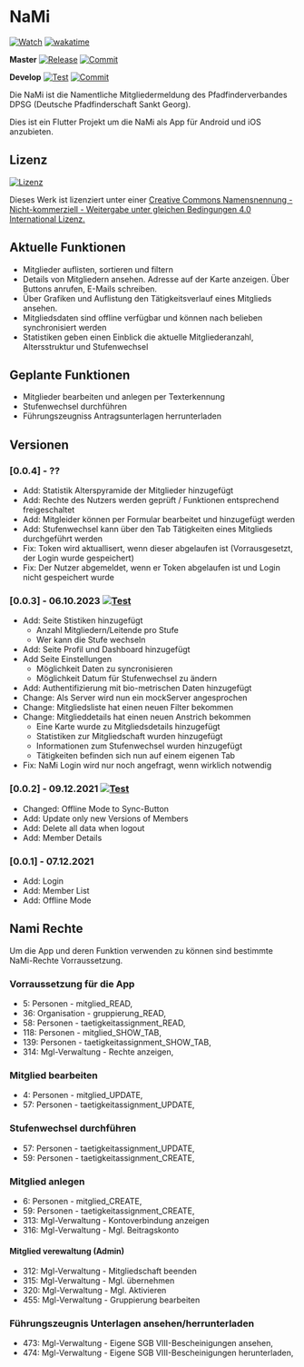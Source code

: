 # NaMi

[![Watch](https://img.shields.io/github/watchers/JanneckLange/dpsg-nami-app?label=Watch)](https://github.com/JanneckLange/dpsg-nami-app/subscription)
[![wakatime](https://wakatime.com/badge/user/f75702c6-6ecd-478f-a765-9c0a07c62d50/project/c30b8bfa-fe60-4da1-9a32-9c86bad66605.svg)](https://wakatime.com/badge/user/f75702c6-6ecd-478f-a765-9c0a07c62d50/project/c30b8bfa-fe60-4da1-9a32-9c86bad66605)

**Master**
[![Release](https://img.shields.io/github/v/release/janneckLange/dpsg-nami-app?display_name=tag&include_prereleases)](https://github.com/JanneckLange/dpsg-nami-app/releases)
[![Commit](https://shields.io/github/last-commit/JanneckLange/dpsg-nami-app/master)](https://github.com/JanneckLange/dpsg-nami-app/commits/master)

**Develop**
[![Test](https://github.com/JanneckLange/dpsg-nami-app/actions/workflows/flutter-test.yml/badge.svg)](https://github.com/JanneckLange/dpsg-nami-app/actions/workflows/flutter-test.yml)
[![Commit](https://shields.io/github/last-commit/JanneckLange/dpsg-nami-app/develop)](https://github.com/JanneckLange/dpsg-nami-app/commits/develop)

Die NaMi ist die Namentliche Mitgliedermeldung des Pfadfinderverbandes DPSG (Deutsche Pfadfinderschaft Sankt Georg).

Dies ist ein Flutter Projekt um die NaMi als App für Android und iOS anzubieten.

## Lizenz

[![Lizenz](https://licensebuttons.net/l/by-nc-sa/4.0/88x31.png)](https://licensebuttons.net/l/by-nc-sa/4.0/88x31.png)

Dieses Werk ist lizenziert unter einer [Creative Commons Namensnennung - Nicht-kommerziell - Weitergabe unter gleichen Bedingungen 4.0 International Lizenz.](http://creativecommons.org/licenses/by-nc-sa/4.0/)

## Aktuelle Funktionen

- Mitglieder auflisten, sortieren und filtern
- Details von Mitgliedern ansehen. Adresse auf der Karte anzeigen. Über Buttons anrufen, E-Mails schreiben.
- Über Grafiken und Auflistung den Tätigkeitsverlauf eines Mitglieds ansehen.
- Mitgliedsdaten sind offline verfügbar und können nach belieben synchronisiert werden
- Statistiken geben einen Einblick die aktuelle Mitgliederanzahl, Altersstruktur und Stufenwechsel

## Geplante Funktionen

- Mitglieder bearbeiten und anlegen per Texterkennung
- Stufenwechsel durchführen
- Führungszeugniss Antragsunterlagen herrunterladen

## Versionen

### [0.0.4] - ??
- Add: Statistik Alterspyramide der Mitglieder hinzugefügt
- Add: Rechte des Nutzers werden geprüft / Funktionen entsprechend freigeschaltet
- Add: Mitgleider können per Formular bearbeitet und hinzugefügt werden
- Add: Stufenwechsel kann über den Tab Tätigkeiten eines Mitglieds durchgeführt werden
- Fix: Token wird aktuallisert, wenn dieser abgelaufen ist (Vorrausgesetzt, der Login wurde gespeichert)
- Fix: Der Nutzer abgemeldet, wenn er Token abgelaufen ist und Login nicht gespeichert wurde

### [0.0.3] - 06.10.2023 [![Test](https://img.shields.io/badge/release-v0.0.3-orange)](https://github.com/JanneckLange/dpsg-nami-app/releases/tag/v0.0.3)

- Add: Seite Stistiken hinzugefügt
  - Anzahl Mitgliedern/Leitende pro Stufe
  - Wer kann die Stufe wechseln
- Add: Seite Profil und Dashboard hinzugefügt
- Add Seite Einstellungen
  - Möglichkeit Daten zu syncronisieren
  - Möglichkeit Datum für Stufenwechsel zu ändern
- Add: Authentifizierung mit bio-metrischen Daten hinzugefügt
- Change: Als Server wird nun ein mockServer angesprochen
- Change: Mitgliedsliste hat einen neuen Filter bekommen
- Change: Mitglieddetails hat einen neuen Anstrich bekommen
  - Eine Karte wurde zu Mitgliedsdetails hinzugefügt
  - Statistiken zur Mitgliedschaft wurden hinzugefügt
  - Informationen zum Stufenwechsel wurden hinzugefügt
  - Tätigkeiten befinden sich nun auf einem eigenen Tab
- Fix: NaMi Login wird nur noch angefragt, wenn wirklich notwendig

### [0.0.2] - 09.12.2021 [![Test](https://img.shields.io/badge/release-v0.0.2-orange)](https://github.com/JanneckLange/dpsg-nami-app/releases/tag/v0.0.2)

- Changed: Offline Mode to Sync-Button
- Add: Update only new Versions of Members
- Add: Delete all data when logout
- Add: Member Details

### [0.0.1] - 07.12.2021

- Add: Login
- Add: Member List
- Add: Offline Mode

## Nami Rechte

Um die App und deren Funktion verwenden zu können sind bestimmte NaMi-Rechte Vorraussetzung.

### Vorraussetzung für die App
- 5: Personen - mitglied_READ, 
- 36: Organisation - gruppierung_READ, 
- 58: Personen - taetigkeitassignment_READ, 
- 118: Personen - mitglied_SHOW_TAB, 
- 139: Personen - taetigkeitassignment_SHOW_TAB, 
- 314: Mgl-Verwaltung - Rechte anzeigen, 

### Mitglied bearbeiten
- 4: Personen - mitglied_UPDATE,
- 57: Personen - taetigkeitassignment_UPDATE, 

### Stufenwechsel durchführen
- 57: Personen - taetigkeitassignment_UPDATE, 
- 59: Personen - taetigkeitassignment_CREATE, 

### Mitglied anlegen
-  6: Personen - mitglied_CREATE,
-  59: Personen - taetigkeitassignment_CREATE, 
-  313: Mgl-Verwaltung - Kontoverbindung anzeigen
-  316: Mgl-Verwaltung - Mgl. Beitragskonto

#### Mitglied verewaltung (Admin)
- 312: Mgl-Verwaltung - Mitgliedschaft beenden
- 315: Mgl-Verwaltung - Mgl. übernehmen
- 320: Mgl-Verwaltung - Mgl. Aktivieren
- 455: Mgl-Verwaltung - Gruppierung bearbeiten

### Führungszeugnis Unterlagen ansehen/herrunterladen
- 473: Mgl-Verwaltung - Eigene SGB VIII-Bescheinigungen ansehen, 
- 474: Mgl-Verwaltung - Eigene SGB VIII-Bescheinigungen herunterladen, 

